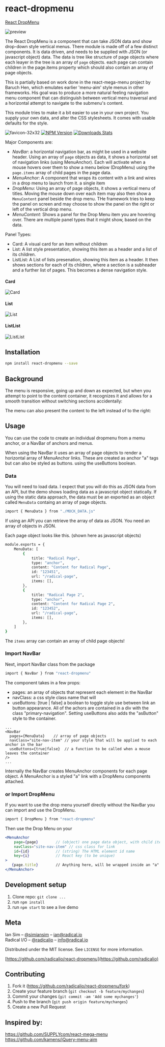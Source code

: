 
# react-dropmenu 

[React DropMenu](https://www.github.com/radicalio/react-dropmenu)

![preview](./img/react-dropmenu.png) 

The React DropMenu is a component that can take JSON data and show drop-down style
vertical menus. There module is made off of a few distinct components. It is data driven,
and needs to be supplied with JSON (or javascript object) data. The data is tree like 
structure of page objects where each leayer in the tree is an array of `page` objects.
each page can contain children in the page.items property which should also contain an
array of page objects.

This is partially based on work done in the react-mega-menu project by Baruch Hen, which 
emulates earlier 'menu-aim' style menus in other frameworks. His goal was to produce a 
more natural feeling navigation menu component that can distinguish between vertical 
menu traversal and a horizontal attempt to navigate to the submenu's content.

This module tries to make it a bit easier to use in your own project. You supply your own
data, and alter the CSS stylesheets. It comes with usable defaults for the style.

![favicon-32x32](./img/favicon.png) 
[![NPM Version][npm-image]][npm-url]
[![Downloads Stats][npm-downloads]][npm-url]


Major Components are:

- *NavBar*: a horizontal navigation bar, as might be used in a website header. Using 
an array of `page` objects as data, it shows a horizontal set of navigation links 
(using MenuAnchor). 
Each will activate when a mouse hovers over them to show a menu below (DropMenu) 
using the `page.items` array of child pages in the page data.
- *MenuAnchor*: A component that wraps its content with a link and wires in a 
drop menu to launch from it. a single item 
- *DropMenu*: Using an array of page objects, it shows a vertical menu of titles. 
Moving the mouse down over each item may also then show a `MenuContent` panel beside 
the drop menu. THe framework tries to keep the panel on screen and may choose to show 
the panel on the right or left of the vertical drop menu.
- *MenuContent*: Shows a panel for the Drop Menu item you are hovering over. There 
are multiple panel types that it might show, based on the data. 

Panel Types:

- Card: A visual card for an item without children 
- List: A list style presentation, showing this item as a header and a list of 
its children. 
- ListList: A List of lists presenation, showing this item as a header. It then shows 
sections for each of its children, where a section is a subheader and a further list 
of pages. This becomes a dense navigation style. 

#### Card
![Card](./img/Card.png) 

#### List
![List](./img/List.png)

#### ListList
![ListList](./img/ListList.png)


## Installation

```sh
npm install react-dropmenu --save
```

## Background

The menu is responsive, going up and down as expected, but when you attempt 
to point to the content container, it recognizes it and allows for a smooth 
transition without switching sections accidentally:

The menu can also present the content to the left instead of to the right:

## Usage

You can use the code to create an individual dropmenu from a memu anchor, 
or a NavBar of anchors and menus. 

When using the NavBar it uses an array of page objects to render a horizontal 
array of MenuAnchor links. These are created as anchor "a" tags but can also be 
styled as buttons. using the useButtons boolean. 

### Data
You will need to load data. I expect that you will do this as JSON data from an API, 
but the demo shows loading data as a javascript object statically. If using the static 
data approach, the data must be an exported as an object called `MenuData` containg an 
array of page objects. 

```sh
import { MenuData } from "./MOCK_DATA.js"
```
If using an API you can retrieve the array of data as JSON. You need an array of objects in JSON.
 

Each page object looks like this. (shown here as javascript objects)

```sh
module.exports = {
    MenuData: [
        {
            title: "Radical Page",
            type: "anchor",
            content: "Content for Radical Page",
            id: "123451",
            url: "/radical-page",
            items: [],
        },
        {
            title: "Radical Page 2",
            type: "anchor",
            content: "Content for Radical Page 2",
            id: "123452",
            url: "/radical-page",
            items: [],
        },
    ]
}
```
The `items` array can contain an array of child page objects!

### Import NavBar
Next, import NavBar class from the package

```sh
import { NavBar } from "react-dropmenu"
```

The component takes in a few props:
- pages: an array of objects that represent each element in the NavBar
- navClass: a css style class name that will
- useButtons: [true | false] a boolean to toggle style use between link an button 
appearance. All of the achors are contained in a div with the class "primary-navigation". 
Setting useButtons also adds the "asButton" style to the container. 

```
...
<NavBar 
  pages={MenuData}    // array of page objects
  navClass="site-nav-item" // your style that will be applied to each anchor in the bar
  useButtons={true|false}  // a function to be called when a mouse leaves the container
/>
...
```

Internally the NavBar creates MenuAnchor components for each page object. A MenuAnchor 
is a styled "a" link with a DropMenu components attached. 

### or Import DropMenu 

If you want to use the drop menu yourself directly without the NavBar you can import 
and use the DropMenu.

```sh
import { DropMenu } from "react-dropmenu"
```
Then use the Drop Menu on your 
```jsx harmony
<MenuAnchor 
    page={page}        // (object) one page data object, with child items
    navClass="site-nav-item" // css class for link
    id={id}            // (string) The HTML element id name
    key={i}            // React key (to be unique)
>
   {page.title}        // Anything here, will be wrapped inside an "a" anchor tag.
</MenuAnchor>

```

## Development setup

1.  Clone repo: `git clone ...`
2.  run `npm install`
3.  run `npm start` to see a live demo

## Meta

Ian Sim – [@simiansim](https://twitter.com/simiansim) – ian@radical.io  
Radical I/O – [@radicalio](https://twitter.com/radicalio) – info@radical.io  

Distributed under the MIT license. See ``LICENSE`` for more information.

[https://github.com/radicalio/react-dropmenu](https://github.com/radicalio)

## Contributing

1. Fork it (<https://github.com/radicalio/react-dropmenu/fork>) 
2. Create your feature branch (`git checkout -b feature/mychanges`)
3. Commit your changes (`git commit -am 'Add some mychanges'`)
4. Push to the branch (`git push origin feature/mychanges`)
5. Create a new Pull Request

## Inspired by:
https://github.com/SUPPLYcom/react-mega-menu  
https://github.com/kamens/jQuery-menu-aim  

<!-- Markdown link & img dfn's -->
[npm-image]: https://img.shields.io/npm/v/datadog-metrics.svg?style=flat-square
[npm-url]: https://www.npmjs.com/package/react-dropmenu
[npm-downloads]: https://img.shields.io/npm/dm/react-dropmenu.svg?style=flat-square


